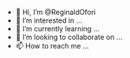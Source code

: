 - 👋 Hi, I’m @ReginaldOfori
- 👀 I’m interested in ...
- 🌱 I’m currently learning ...
- 💞️ I’m looking to collaborate on ...
- 📫 How to reach me ...

<!---
ReginaldOfori/ReginaldOfori is a ✨ special ✨ repository because its `README.md` (this file) appears on your GitHub profile.
You can click the Preview link to take a look at your changes.
--->
